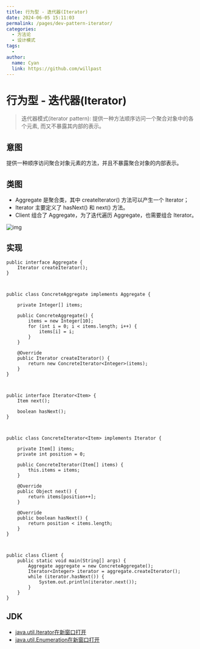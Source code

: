 ```yaml
---
title: 行为型 - 迭代器(Iterator)
date: 2024-06-05 15:11:03
permalink: /pages/dev-pattern-iterator/
categories:
  - 方法论
  - 设计模式
tags:
  - 
author: 
  name: Cyan
  link: https://github.com/willpast
---
```


# 行为型 - 迭代器(Iterator)

> 迭代器模式(iterator pattern): 提供一种方法顺序访问一个聚合对象中的各个元素, 而又不暴露其内部的表示。

 

## 意图

提供一种顺序访问聚合对象元素的方法，并且不暴露聚合对象的内部表示。

## 类图

  * Aggregate 是聚合类，其中 createIterator() 方法可以产生一个 Iterator；
  * Iterator 主要定义了 hasNext() 和 next() 方法。
  * Client 组合了 Aggregate，为了迭代遍历 Aggregate，也需要组合 Iterator。

![img](https://cdn.jsdelivr.net/gh/willpast/image/blog/ka_java/b0f61ac2-a4b6-4042-9cf0-ccf4238c1ff7.png)

## 实现

    
    
    public interface Aggregate {
        Iterator createIterator();
    }
    
    
    
    public class ConcreteAggregate implements Aggregate {
    
        private Integer[] items;
    
        public ConcreteAggregate() {
            items = new Integer[10];
            for (int i = 0; i < items.length; i++) {
                items[i] = i;
            }
        }
    
        @Override
        public Iterator createIterator() {
            return new ConcreteIterator<Integer>(items);
        }
    }
    
    
    
    public interface Iterator<Item> {
        Item next();
    
        boolean hasNext();
    }
    
    
    
    public class ConcreteIterator<Item> implements Iterator {
    
        private Item[] items;
        private int position = 0;
    
        public ConcreteIterator(Item[] items) {
            this.items = items;
        }
    
        @Override
        public Object next() {
            return items[position++];
        }
    
        @Override
        public boolean hasNext() {
            return position < items.length;
        }
    }
    
    
    
    public class Client {
        public static void main(String[] args) {
            Aggregate aggregate = new ConcreteAggregate();
            Iterator<Integer> iterator = aggregate.createIterator();
            while (iterator.hasNext()) {
                System.out.println(iterator.next());
            }
        }
    }
    

## JDK

  * [java.util.Iterator在新窗口打开](http://docs.oracle.com/javase/8/docs/api/java/util/Iterator.html)
  * [java.util.Enumeration在新窗口打开](http://docs.oracle.com/javase/8/docs/api/java/util/Enumeration.html)

 